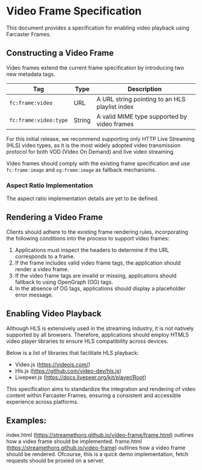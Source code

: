 # Video Frame Specification

This document provides a specification for enabling video playback using Farcaster Frames.

## Constructing a Video Frame

Video frames extend the current frame specification by introducing two new metadata tags.

| Tag                   | Type   | Description                                    |
| --------------------- | ------ | ---------------------------------------------- |
| `fc:frame:video`      | URL    | A URL string pointing to an HLS playlist index |
| `fc:frame:video:type` | String | A valid MIME type supported by video frames    |

For this initial release, we recommend supporting only HTTP Live Streaming (HLS) video types, as it is the most widely adopted video transmission protocol for both VOD (Video On Demand) and live video streaming.

Video frames should comply with the existing frame specification and use `fc:frame:image` and `og:frame:image` as fallback mechanisms.

### Aspect Ratio Implementation

The aspect ratio implementation details are yet to be defined.

## Rendering a Video Frame

Clients should adhere to the existing frame rendering rules, incorporating the following conditions into the process to support video frames:

1. Applications must inspect the headers to determine if the URL corresponds to a frame.
2. If the frame includes valid video frame tags, the application should render a video frame.
3. If the video frame tags are invalid or missing, applications should fallback to using OpenGraph (OG) tags.
4. In the absence of OG tags, applications should display a placeholder error message.

## Enabling Video Playback

Although HLS is extensively used in the streaming industry, it is not natively supported by all browsers. Therefore, applications should employ HTML5 video player libraries to ensure HLS compatibility across devices.

Below is a list of libraries that facilitate HLS playback:

- Video.js (https://videojs.com/)
- Hls.js (https://github.com/video-dev/hls.js)
- Livepeer.js (https://docs.livepeer.org/kit/player/Root)

This specification aims to standardize the integration and rendering of video content within Farcaster Frames, ensuring a consistent and accessible experience across platforms.


## Examples: 

index.html (https://streamethorg.github.io/video-frame/frame.html) outlines how a video frame should be implemented.
frame.html (https://streamethorg.github.io/video-frame) outlines how a video frame should be rendered. Ofcourse, this is a quick demo implementation, fetch requests should be proxied on a server. 